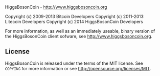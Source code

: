 HiggsBosonCoin - http://www.higgsbosoncoin.org

Copyright (c) 2009-2013 Bitcoin Developers
Copyright (c) 2011-2013 Litecoin Developers
Copyright (c) 2014 HiggsBosonCoin Developers

For more information, as well as an immediately useable, binary version of
the HiggsBosonCoin client sofware, see http://www.higgsbosoncoin.org.

License
-------

HiggsBosonCoin is released under the terms of the MIT license. See `COPYING` for more
information or see http://opensource.org/licenses/MIT.